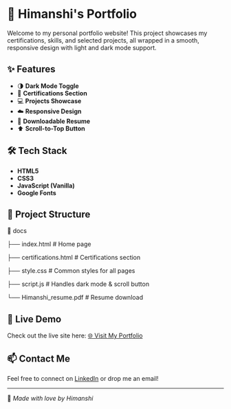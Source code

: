 # 🌸 Himanshi's Portfolio

Welcome to my personal portfolio website! This project showcases my certifications, skills, and selected projects, all wrapped in a smooth, responsive design with light and dark mode support.

## ✨ Features

- 🌗 **Dark Mode Toggle**
- 📜 **Certifications Section**
- 💻 **Projects Showcase**
- ☁️ **Responsive Design**
- 📄 **Downloadable Resume**
- ⬆️ **Scroll-to-Top Button**

## 🛠️ Tech Stack

- **HTML5**
- **CSS3**
- **JavaScript (Vanilla)**
- **Google Fonts**

## 📂 Project Structure

📁 docs

├── index.html # Home page

├── certifications.html # Certifications section

├── style.css # Common styles for all pages

├── script.js # Handles dark mode & scroll button

└── Himanshi_resume.pdf # Resume download


## 🚀 Live Demo

Check out the live site here: [🌐 Visit My Portfolio](https://hi-soul-surfer.github.io/your-repo-name)

## 📫 Contact Me

Feel free to connect on [LinkedIn](https://linkedin.com/in/himanshi-sharma-731/) or drop me an email!

---

🌷 *Made with love by Himanshi*


